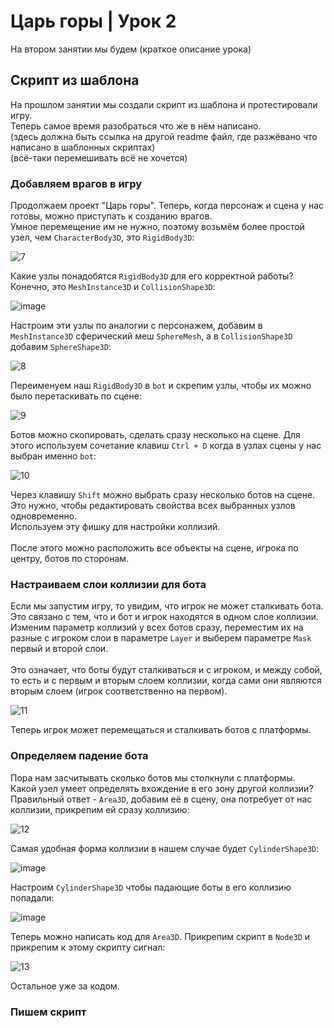 # Царь горы | Урок 2

На втором занятии мы будем (краткое описание урока)

## Скрипт из шаблона

На прошлом занятии мы создали скрипт из шаблона и протестировали игру.\
Теперь самое время разобраться что же в нём написано.\
(здесь должна быть ссылка на другой readme файл, где разжёвано что написано в шаблонных скриптах)\
(всё-таки перемешивать всё не хочется)

### Добавляем врагов в игру

Продолжаем проект "Царь горы".
Теперь, когда персонаж и сцена у нас готовы, можно приступать к созданию врагов.\
Умное перемещение им не нужно, поэтому возьмём более простой узел, чем `CharacterBody3D`, это `RigidBody3D`:

![7](https://github.com/user-attachments/assets/bed0b9c6-971b-48ea-9759-b87ac5eb14fd)

Какие узлы понадобятся `RigidBody3D` для его корректной работы?
Конечно, это `MeshInstance3D` и `CollisionShape3D`:

![image](https://github.com/user-attachments/assets/da6af2cf-6043-407d-8601-00544e26d39d)

Настроим эти узлы по аналогии с персонажем, добавим в `MeshInstance3D` сферический меш `SphereMesh`, а в `CollisionShape3D` добавим `SphereShape3D`:

![8](https://github.com/user-attachments/assets/92f36613-2af6-494b-ac5d-140e8ecc9419)

Переименуем наш `RigidBody3D` в `bot` и скрепим узлы, чтобы их можно было перетаскивать по сцене:

![9](https://github.com/user-attachments/assets/45f68d3b-d881-4bec-bd64-c3c386c46bb2)

Ботов можно скопировать, сделать сразу несколько на сцене. Для этого используем сочетание клавиш `Ctrl + D` когда в узлах сцены у нас выбран именно `bot`:

![10](https://github.com/user-attachments/assets/62aa985b-04c7-401f-86f2-0864155adb58)

Через клавишу `Shift` можно выбрать сразу несколько ботов на сцене. Это нужно, чтобы редактировать свойства всех выбранных узлов одновременно.\
Используем эту фишку для настройки коллизий.\
\
После этого можно расположить все объекты на сцене, игрока по центру, ботов по сторонам.

### Настраиваем слои коллизии для бота

Если мы запустим игру, то увидим, что игрок не может сталкивать бота.\
Это связано с тем, что и бот и игрок находятся в одном слое коллизии.\
Изменим параметр коллизий у всех ботов сразу, переместим их на разные с игроком слои в параметре `Layer` и выберем параметре `Mask` первый и второй слои.\
\
Это означает, что боты будут сталкиваться и с игроком, и между собой, то есть и с первым и вторым слоем коллизии, когда сами они являются вторым слоем (игрок соответственно на первом).

![11](https://github.com/user-attachments/assets/4c5c36ee-116e-4942-8446-44681b666fe5)

Теперь игрок может перемещаться и сталкивать ботов с платформы.

### Определяем падение бота

Пора нам засчитывать сколько ботов мы столкнули с платформы.\
Какой узел умеет определять вхождение в его зону другой коллизии?\
Правильный ответ - `Area3D`, добавим её в сцену, она потребует от нас коллизии, прикрепим ей сразу коллизию:

![12](https://github.com/user-attachments/assets/c1fb1b8d-00f9-4eef-a20a-26250019fd74)

Самая удобная форма коллизии в нашем случае будет `CylinderShape3D`:

![image](https://github.com/user-attachments/assets/07c326b0-0536-467a-b9f1-7d3e9a05da15)

Настроим `CylinderShape3D` чтобы падающие боты в его коллизию попадали:

![image](https://github.com/user-attachments/assets/be2d81ed-13a9-4c83-9dd7-adf1f7e5c421)

Теперь можно написать код для `Area3D`. Прикрепим скрипт в `Node3D` и прикрепим к этому скрипту сигнал:

![13](https://github.com/user-attachments/assets/7d4610c5-5e24-417c-88cd-d53d0a676b34)

Остальное уже за кодом.

### Пишем скрипт










